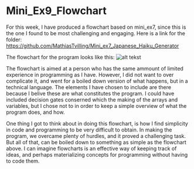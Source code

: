 # Mini_Ex9_Flowchart
For this week, I have produced a flowchart based on mini_ex7, since this is the one I found to be most challenging and engaging. Here is a link for the folder: https://github.com/MathiasTvilling/Mini_ex7_Japanese_Haiku_Generator

The flowchart for the program looks like this:
![alt tekst](https://github.com/MathiasTvilling/Mini_Ex9_Flowchart/blob/master/Sk%C3%A6rmbillede%202018-04-16%20kl.%2012.27.08.png)

The flowchart is aimed at a person who has the same ammount of limited experience in programming as I have. However, I did not want to over complicate it, and went for a boiled down version of what happens, but in a technical language. The elements I have chosen to include are there because I belive these are what constitutes the program. I could have included decision gates conserned which the making of the arrays and variables, but I chose not to in order to keep a simple overview of what the program does, and how. 

One thing I got to think about in doing this flowchart, is how I find simplicity in code and programming to be very difficult to obtain. In making the program, we overcame plenty of hurdles, and it proved a challenging task. But all of that, can be boiled down to something as simple as the flowchart above. I can imagine flowcharts is an effective way of keeping track of ideas, and perhaps materializing concepts for programming without having to code them. 

